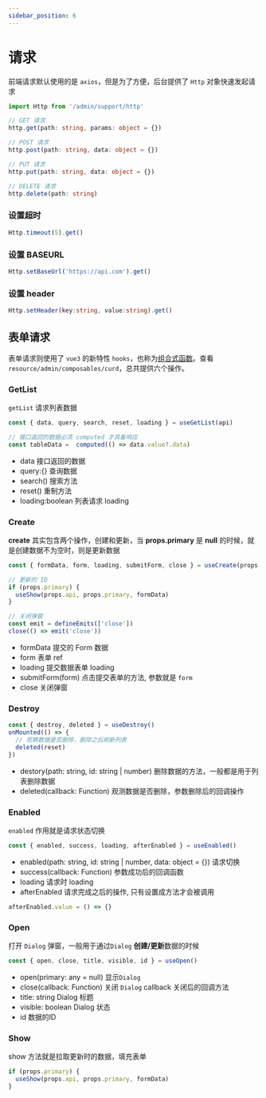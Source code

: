 ```yaml
---
sidebar_position: 6
---
```


# 请求
前端请求默认使用的是 `axios`，但是为了方便，后台提供了 `Http` 对象快速发起请求
```typescript title="resource/admin/support/http.ts"
import Http from '/admin/support/http'

// GET 请求
http.get(path: string, params: object = {})

// POST 请求
http.post(path: string, data: object = {})

// PUT 请求
http.put(path: string, data: object = {})

// DELETE 请求
http.delete(path: string)
```
### 设置超时
```typescript
Http.timeout(5).get()
```

### 设置 BASEURL
```typescript
Http.setBaseUrl('https://api.com').get()
```

### 设置 header
```typescript
Http.setHeader(key:string, value:string).get()
```

## 表单请求
表单请求则使用了 `vue3` 的新特性 `hooks`，也称为[组合式函数](https://cn.vuejs.org/guide/reusability/composables.html)。查看 `resource/admin/composables/curd`，总共提供六个操作。
### GetList
`getList` 请求列表数据
```typescript
const { data, query, search, reset, loading } = useGetList(api)

// 接口返回的数据必须 computed 才具备响应
const tableData =  computed(() => data.value?.data)
```
- data  接口返回的数据
- query:{}  查询数据
- search() 搜索方法
- reset() 重制方法
- loading:boolean 列表请求 loading

### Create
**create** 其实包含两个操作，创建和更新，当 **props.primary** 是 **null** 的时候，就是创建数据不为空时，则是更新数据
```typescript
const { formData, form, loading, submitForm, close } = useCreate(props.api, props.primary)

// 更新的 ID
if (props.primary) {
  useShow(props.api, props.primary, formData)
}

// 关闭弹窗
const emit = defineEmits(['close'])
close(() => emit('close'))
```
- formData 提交的 Form 数据
- form 表单 ref
- loading 提交数据表单 loading
- submitForm(form) 点击提交表单的方法, 参数就是 `form`
- close 关闭弹窗

### Destroy
```typescript
const { destroy, deleted } = useDestroy()
onMounted(() => {
  // 观察数据是否删除，删除之后刷新列表  
  deleted(reset)
})
```
- destory(path: string, id: string | number) 删除数据的方法，一般都是用于列表删除数据
- deleted(callback: Function) 观测数据是否删除，参数删除后的回调操作

### Enabled
`enabled` 作用就是请求状态切换
```typescript
const { enabled, success, loading, afterEnabled } = useEnabled()
```
- enabled(path: string, id: string | number, data: object = {}) 请求切换
- success(callback: Function) 参数成功后的回调函数
- loading 请求时 loading
- afterEnabled 请求完成之后的操作, 只有设置成方法才会被调用
```typescript
afterEnabled.value = () => {}
```

### Open
打开 `Dialog` 弹窗，一般用于通过`Dialog` **创建/更新**数据的时候
```typescript
const { open, close, title, visible, id } = useOpen()
```
- open(primary: any = null) 显示`Dialog`
- close(callback: Function) 关闭 `Dialog` callback 关闭后的回调方法
- title: string Dialog 标题
- visible: boolean Dialog 状态
- id 数据的ID
### Show
show 方法就是拉取更新时的数据，填充表单
```typescript
if (props.primary) {
  useShow(props.api, props.primary, formData)
}
```
